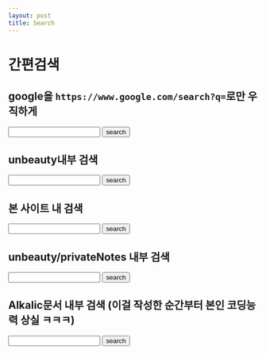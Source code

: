 ```yaml
---
layout: post
title: Search
---
```


# 간편검색

## google을 `https://www.google.com/search?q=`로만 우직하게

<div id="searcher">
    <input id="q" type="text"> <button onclick="search()"> search </button><br>
    <div style="display: none;">
        <script>
            const Q = document.getElementById("q");
            function search(){
                const input_v = Q.value;
                window.location.href = `https://www.google.com/search?q=${input_v}`;
            }
       </script>
    </div>
</div>

## unbeauty내부 검색

<div id="searcher">
    <input id="q2" type="text"> <button onclick="search2()"> search </button><br>
    <div style="display: none;">
        <script>
            const Q = document.getElementById("q2");
            function search2(){
                const input_v = Q.value;
                window.location.href = `https://faraway6834.github.io/unbeauty/${input_v}`;
            }
       </script>
    </div>
</div>

## 본 사이트 내 검색

<div id="searcher">
    <input id="q3" type="text"> <button onclick="search3()"> search </button><br>
    <div style="display: none;">
        <script>
            const Q = document.getElementById("q3");
            function search3(){
                const input_v = Q.value;
                window.location.href = `https://faraway6834.github.io/${input_v}`;
            }
       </script>
    </div>
</div>

## unbeauty/privateNotes 내부 검색

<div id="searcher">
    <input id="q4" type="text"> <button onclick="search4()"> search </button><br>
    <div style="display: none;">
        <script>
            const Q = document.getElementById("q4");
            function search4(){
                const input_v = Q.value;
                window.location.href = `https://faraway6834.github.io/unbeauty/${input_v}`;
            }
       </script>
    </div>
</div>

## Alkalic문서 내부 검색 (이걸 작성한 순간부터 본인 코딩능력 상실 ㅋㅋㅋ)

<div id="searcher">
    <input id="q5" type="text"> <button onclick="search5()"> search </button><br>
    <div style="display: none;">
        <script>
            const Q = document.getElementById("q5");
            function search5(){
                const input_v = Q.value;
                window.location.href = `https://faraway6834.github.io/unbeauty/${input_v}`;
            }
       </script>
    </div>
</div>
